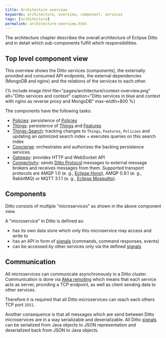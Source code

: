 ```yaml
---
title: Architecture overview
keywords: architecture, overview, component, services
tags: [architecture]
permalink: architecture-overview.html
---
```


The architecture chapter describes the overall architecture of Eclipse Ditto and in detail which sub-components fulfill
which responsibilities.

## Top level component view

This overview shows the Ditto services (components), the externally provided and consumed API endpoints, 
the external dependencies (MongoDB and nginx) and the relations of the services to each other.

{% include image.html file="pages/architecture/context-overview.png" alt="Ditto services and context" caption="Ditto services in blue and context with nginx as reverse proxy and MongoDB" max-width=800 %}

The components have the following tasks:

* [Policies](architecture-services-policies.html): persistence of [Policies](basic-policy.html)
* [Things](architecture-services-things.html): persistence of [Things](basic-thing.html) and [Features](basic-feature.html)
* [Things-Search](architecture-services-things-search.html): tracking changes to `Things`, `Features`, `Policies` and 
  updating an optimized search index + executes queries on this search index
* [Concierge](architecture-services-concierge.html): orchestrates and authorizes the backing persistence services
* [Gateway](architecture-services-gateway.html): provides HTTP and WebSocket API
* [Connectivity](architecture-services-connectivity.html):
  sends [Ditto Protocol](protocol-overview.html) messages to external message brokers and receives messages from them.
  Supported transport protocols are AMQP 1.0 (e. g., [Eclipse Hono](https://eclipse.org/hono/)),
  AMQP 0.9.1 (e. g., RabbitMQ) or MQTT 3.1.1 (e. g., [Eclipse Mosquitto](https://www.eclipse.org/mosquitto/)).

## Components

Ditto consists of multiple "microservices" as shown in the above component view.

A "microservice" in Ditto is defined as:

* has its own data store which only this microservice may access and write to
* has an API in form of [signals](basic-signals.html) (commands, command responses, events)
* can be accessed by other services only via the defined [signals](basic-signals.html)

## Communication

All microservices can communicate asynchronously in a Ditto cluster. Communication is done via 
[Akka remoting](https://doc.akka.io/docs/akka/current/general/remoting.html) which means that each service acts as server, 
providing a TCP endpoint, as well as client sending data to other services.

Therefore it is required that all Ditto microservices can reach each others TCP port `2551`.

Another consequence is that all messages which are send between Ditto microservices are in a way serializable and deserializable.
All Ditto [signals](basic-signals.html) can be serialized from Java objects to JSON representation and deserialized back 
from JSON to Java objects. 
